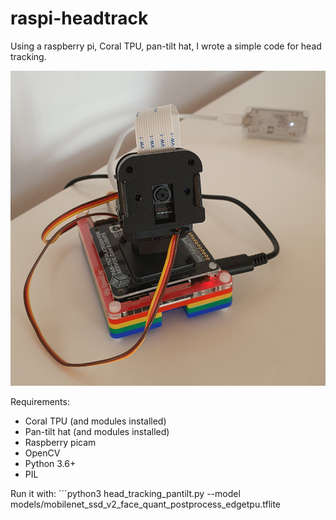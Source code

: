 # raspi-headtrack
Using a raspberry pi, Coral TPU, pan-tilt hat, I wrote a simple code for head tracking.

![Raspberry PI with pan-tilt hat and CoralTPU](pan-tilt.png)

Requirements: 
- Coral TPU (and modules installed)
- Pan-tilt hat (and modules installed)
- Raspberry picam
- OpenCV
- Python 3.6+
- PIL

Run it with:
´´´python3 head_tracking_pantilt.py --model models/mobilenet_ssd_v2_face_quant_postprocess_edgetpu.tflite

